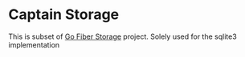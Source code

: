 # Captain Storage

This is subset of [Go Fiber Storage](https://github.com/gofiber/storage) project. Solely used for the sqlite3 implementation
